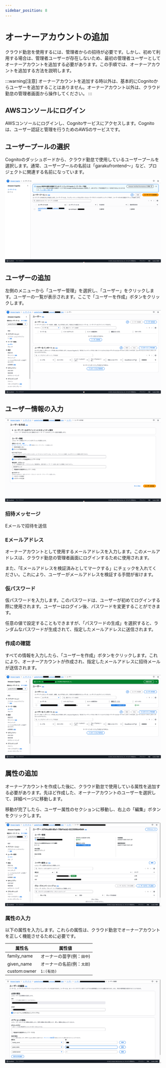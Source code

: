 ```yaml
---
sidebar_position: 8
---
```


# オーナーアカウントの追加

クラウド勤怠を使用するには、管理者からの招待が必要です。しかし、初めて利用する場合は、管理者ユーザーが存在しないため、最初の管理者ユーザーとしてオーナーアカウントを追加する必要があります。この手順では、オーナーアカウントを追加する方法を説明します。

:::warning[注意]
オーナーアカウントを追加する時以外は、基本的にCognitoからユーザーを追加することはありません。オーナーアカウント以外は、クラウド勤怠の管理者画面から操作してください。
:::

## AWSコンソールにログイン

AWSコンソールにログインし、Cognitoサービスにアクセスします。Cognitoは、ユーザー認証と管理を行うためのAWSのサービスです。

## ユーザープールの選択

Cognitoのダッシュボードから、クラウド勤怠で使用しているユーザープールを選択します。通常、ユーザープールの名前は「garakufrontend〜」など、プロジェクトに関連する名前になっています。

![alt text](img/009.png)

## ユーザーの追加

左側のメニューから「ユーザー管理」を選択し、「ユーザー」をクリックします。ユーザーの一覧が表示されます。ここで「ユーザーを作成」ボタンをクリックします。

![alt text](img/010.png)

## ユーザー情報の入力

![alt text](img/011.png)

### 招待メッセージ

Eメールで招待を送信

### Eメールアドレス

オーナーアカウントとして使用するメールアドレスを入力します。このメールアドレスは、クラウド勤怠の管理者画面にログインするために使用されます。

また、「Eメールアドレスを検証済みとしてマークする」にチェックを入れてください。これにより、ユーザーがメールアドレスを検証する手間が省けます。

### 仮パスワード

仮パスワードを入力します。このパスワードは、ユーザーが初めてログインする際に使用されます。ユーザーはログイン後、パスワードを変更することができます。

任意の値で設定することもできますが、「パスワードの生成」を選択すると、ランダムなパスワードが生成されて、指定したメールアドレスに送信されます。

### 作成の確認

すべての情報を入力したら、「ユーザーを作成」ボタンをクリックします。これにより、オーナーアカウントが作成され、指定したメールアドレスに招待メールが送信されます。

![alt text](img/012.png)

## 属性の追加

オーナーアカウントを作成した後に、クラウド勤怠で使用している属性を追加する必要があります。先ほど作成した、オーナーアカウントのユーザーを選択して、詳細ページに移動します。

移動が完了したら、ユーザー属性のセクションに移動し、右上の「編集」ボタンをクリックします。

![alt text](img/013.png)

### 属性の入力

以下の属性を入力します。これらの属性は、クラウド勤怠でオーナーアカウントを正しく機能させるために必要です。

| 属性名 | 属性値 |
| --- | --- |
| family_name | オーナーの苗字(例：`田中`) |
| given_name | オーナーの名前(例：`太郎`) |
| custom:owner | `1:(有効)` |    

![alt text](img/014.png)

